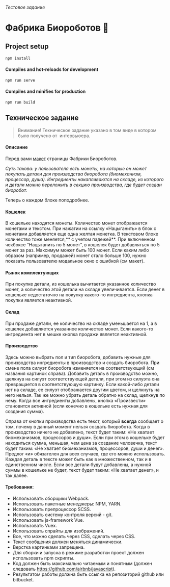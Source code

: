 ###### *Тестовое задание*
# Фабрика Биороботов 🤖


## Project setup
```
npm install
```

#### Compiles and hot-reloads for development
```
npm run serve
```

#### Compiles and minifies for production
```
npm run build
```

## Техническое задание
> Внимание! Техническое задание указано в том виде в котором было получено от  интервьюера.

#### Описание
Перед вами [макет](https://www.figma.com/file/XMViG7y1blp47UgQ7I5Sa8/Biorobots-Git?node-id=0%3A1) страницы Фабрики Биороботов.

*Суть такова: у пользователя есть монеты, на которые он может покупать детали для производства биоробота (биомеханизм, процессор, душа). Ингредиенты накапливаются на складе, из которого и детали можно переложить в секцию производства, где будет создан биоробот.*

Теперь о каждом блоке поподробнее.


#### Кошелек
В кошельке находятся монеты. Количество монет отображается монетами и текстом. При нажатии на ссылку «Нацыганить» в блок с монетами добавляется еще одна желтая монетка. В текстовом блоке количество тоже меняется,** с учетом падежей**. При включенном чекбоксе “Нацыганить по 5 монет”, в кошелек будет добавляться по 5 монет за раз. Максимум может быть 100 монет. Если каким либо образом (например, продажей) монет стало больше 100, нужно показать пользователю модальное окно с ошибкой (см макет).


#### Рынок комплектующих
При покупке детали, из кошелька вычитается указанное количество монет, а количество этой детали на складе увеличивается. Если денег в кошельке недостаточно на покупку какого-то ингредиента, кнопка покупки является неактивной.

#### Склад
При продаже детали, ее количество на складе уменьшается на 1, а в кошелек добавляется указанное количество монет. Если какого-то ингредиента нет в мешке кнопка продажи является неактивной.

#### Производство
Здесь можно выбрать пол и тип биоробота, добавить нужные для производства ингредиенты в производство и создать биоробота. При смене пола силуэт биоробота изменяется на соответствующий (см названия картинок справа). Добавить деталь в производство можно, щелкнув на силуэт соответствующей детали, при этом из силуэта она превращается в соответствующую картинку. Если какой-либо детали нет на складе, ее силуэт отображается другим цветом, и щелкнуть на него нельзя. Так же можно убрать деталь обратно на склад, щелкнув по нему. Когда все ингредиенты добавлены, кнопка «Произвести» становится активной (если конечно в кошельке есть нужная для создания сумма).

Справа от кнопки производства есть текст, который **всегда** сообщает о том, почему в данный момент нельзя создать биоробота. Когда в производство ничего не добавлено, текст будет таким: «Не хватает биомеханизмов, процессоров и души». Если при этом в кошельке будет находиться сумма, меньшая, чем цена за создание человечка, текст будет таким: «Не хватает биомеханизмов, процессоров, души и денег». Предлог «и» обязателен для всех случаев, где его можно использовать. Каждая деталь в тексте может быть как в множественном, так и в единственном числе. Если все детали будут добавлены, а нужной суммы в кошельке не будет, текст будет таким: «Не хватает денег», и так далее.

#### Требования:
- Использовать сборщики Webpack.
- Использовать пакетные менеджеры: NPM, YARN.
- Использовать препроцессор SCSS.
- Использовать систему контроля версий - git.
- Использовать js-framework Vue.
- Использовать Vuex.
- Использовать спрайты для изображений.
- Все, что можно сделать через CSS, сделать через CSS.
- Текст сообщения должен меняться динамически.
- Верстка картинками запрещена.
- Для сборки и запуска в режиме разработки проект должен использовать npm скрипты.
- Код должен быть максимально читаемым и понятным (должен следовать https://github.com/airbnb/javascript).
- Результатом работы должна быть ссылка на репозиторий github или bitbucket.

